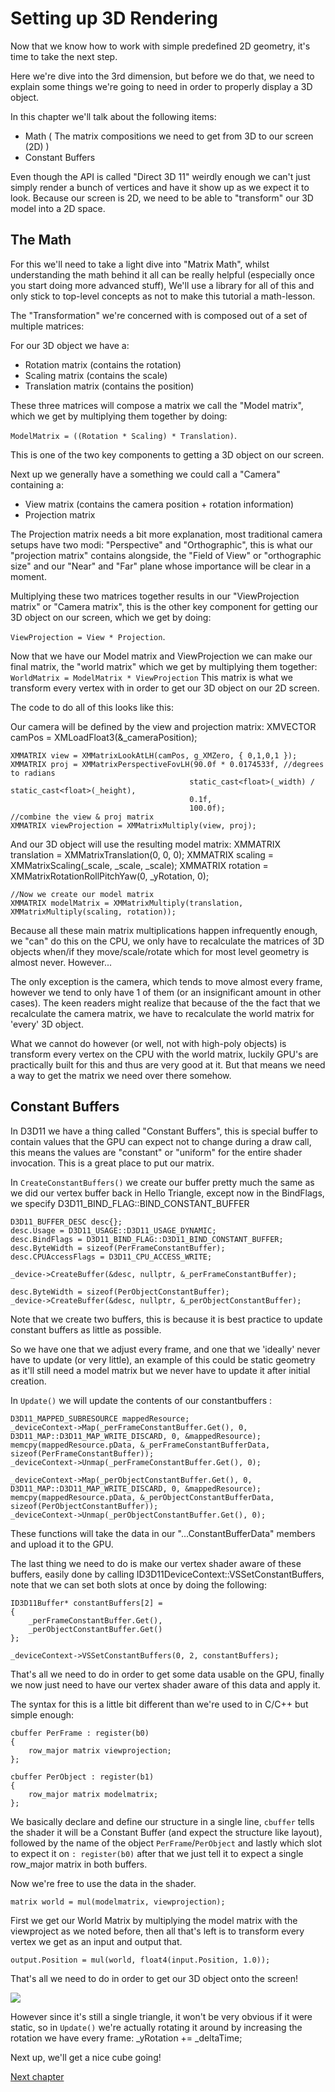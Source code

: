 # Setting up 3D Rendering

Now that we know how to work with simple predefined 2D geometry, it's time to take the next step.

Here we're dive into the 3rd dimension, but before we do that, we need to explain some things we're going to need in order to properly display a 3D object.

In this chapter we'll talk about the following items:

- Math ( The matrix compositions we need to get from 3D to our screen (2D) )
- Constant Buffers

Even though the API is called "Direct 3D 11" weirdly enough we can't just simply render a bunch of vertices and have it show up as we expect it to look. 
Because our screen is 2D, we need to be able to "transform" our 3D model into a 2D space.

## The Math

For this we'll need to take a light dive into "Matrix Math", whilst understanding the math behind it all can be really helpful (especially once you start doing more advanced stuff), We'll use a library for all of this and only stick to top-level concepts as not to make this tutorial a math-lesson.

The "Transformation" we're concerned with is composed out of a set of multiple matrices:

For our 3D object we have a:

- Rotation matrix (contains the rotation)
- Scaling matrix (contains the scale)
- Translation matrix (contains the position)

These three matrices will compose a matrix we call the "Model matrix", which we get by multiplying them together by doing:

`ModelMatrix = ((Rotation * Scaling) * Translation)`. 

This is one of the two key components to getting a 3D object on our screen.

Next up we generally have a something we could call a "Camera" containing a:

- View matrix (contains the camera position + rotation information)
- Projection matrix

The Projection matrix needs a bit more explanation, most traditional camera setups have two modi: "Perspective" and "Orthographic", this is what our "projection matrix" contains alongside, the "Field of View" or "orthographic size" and our "Near" and "Far" plane whose importance will be clear in a moment. 

Multiplying these two matrices together results in our "ViewProjection matrix" or "Camera matrix", this is the other key component for getting our 3D object on our screen, which we get by doing:

`ViewProjection = View * Projection`.

Now that we have our Model matrix and ViewProjection we can make our final matrix, the "world matrix" which we get by multiplying them together: `WorldMatrix = ModelMatrix * ViewProjection`
This matrix is what we transform every vertex with in order to get our 3D object on our 2D screen.

The code to do all of this looks like this:

Our camera will be defined by the view and projection matrix:
	XMVECTOR camPos = XMLoadFloat3(&_cameraPosition);

    XMMATRIX view = XMMatrixLookAtLH(camPos, g_XMZero, { 0,1,0,1 });
    XMMATRIX proj = XMMatrixPerspectiveFovLH(90.0f * 0.0174533f, //degrees to radians
                                            static_cast<float>(_width) / static_cast<float>(_height),
                                            0.1f,
                                            100.0f);
    //combine the view & proj matrix
    XMMATRIX viewProjection = XMMatrixMultiply(view, proj);

And our 3D object will use the resulting model matrix:
    XMMATRIX translation = XMMatrixTranslation(0, 0, 0);
    XMMATRIX scaling = XMMatrixScaling(_scale, _scale, _scale);
    XMMATRIX rotation = XMMatrixRotationRollPitchYaw(0, _yRotation, 0);

    //Now we create our model matrix
    XMMATRIX modelMatrix = XMMatrixMultiply(translation, XMMatrixMultiply(scaling, rotation));

Because all these main matrix multiplications happen infrequently enough, we "can" do this on the CPU, we only have to recalculate the matrices of 3D objects when/if they move/scale/rotate which for most level geometry is almost never. However...

The only exception is the camera, which tends to move almost every frame, however we tend to only have 1 of them (or an insignificant amount in other cases).
The keen readers might realize that because of the the fact that we recalculate the camera matrix, we have to recalculate the world matrix for 'every' 3D object.

What we cannot do however (or well, not with high-poly objects) is transform every vertex on the CPU with the world matrix, luckily GPU's are practically built for this and thus are very good at it. 
But that means we need a way to get the matrix we need over there somehow.

## Constant Buffers

In D3D11 we have a thing called "Constant Buffers", this is special buffer to contain values that the GPU can expect not to change during a draw call, this means the values are "constant" or "uniform" for the entire shader invocation.
This is a great place to put our matrix.

In `CreateConstantBuffers()` we create our buffer pretty much the same as we did our vertex buffer back in Hello Triangle, except now in the BindFlags, we specify D3D11_BIND_FLAG::BIND_CONSTANT_BUFFER

    D3D11_BUFFER_DESC desc{};
    desc.Usage = D3D11_USAGE::D3D11_USAGE_DYNAMIC;
    desc.BindFlags = D3D11_BIND_FLAG::D3D11_BIND_CONSTANT_BUFFER;
    desc.ByteWidth = sizeof(PerFrameConstantBuffer);
    desc.CPUAccessFlags = D3D11_CPU_ACCESS_WRITE;

    _device->CreateBuffer(&desc, nullptr, &_perFrameConstantBuffer);

    desc.ByteWidth = sizeof(PerObjectConstantBuffer);
    _device->CreateBuffer(&desc, nullptr, &_perObjectConstantBuffer);

Note that we create two buffers, this is because it is best practice to update constant buffers as little as possible.

So we have one that we adjust every frame, and one that we 'ideally' never have to update (or very little), an example of this could be static geometry as it'll still need a model matrix but we never have to update it after initial creation.

In `Update()` we will update the contents of our constantbuffers :

	D3D11_MAPPED_SUBRESOURCE mappedResource;
    _deviceContext->Map(_perFrameConstantBuffer.Get(), 0, D3D11_MAP::D3D11_MAP_WRITE_DISCARD, 0, &mappedResource);
    memcpy(mappedResource.pData, &_perFrameConstantBufferData, sizeof(PerFrameConstantBuffer));
    _deviceContext->Unmap(_perFrameConstantBuffer.Get(), 0);

    _deviceContext->Map(_perObjectConstantBuffer.Get(), 0, D3D11_MAP::D3D11_MAP_WRITE_DISCARD, 0, &mappedResource);
    memcpy(mappedResource.pData, &_perObjectConstantBufferData, sizeof(PerObjectConstantBuffer));
    _deviceContext->Unmap(_perObjectConstantBuffer.Get(), 0);

These functions will take the data in our "...ConstantBufferData" members and upload it to the GPU.

The last thing we need to do is make our vertex shader aware of these buffers, easily done by calling ID3D11DeviceContext::VSSetConstantBuffers, note that we can set both slots at once by doing the following:

    ID3D11Buffer* constantBuffers[2] =
    {
        _perFrameConstantBuffer.Get(),
        _perObjectConstantBuffer.Get()
    };

    _deviceContext->VSSetConstantBuffers(0, 2, constantBuffers);
	
That's all we need to do in order to get some data usable on the GPU, finally we now just need to have our vertex shader aware of this data and apply it.

The syntax for this is a little bit different than we're used to in C/C++ but simple enough:

	cbuffer PerFrame : register(b0)
	{
		row_major matrix viewprojection;
	};

	cbuffer PerObject : register(b1)
	{
		row_major matrix modelmatrix;
	};
	
We basically declare and define our structure in a single line, `cbuffer` tells the shader it will be a Constant Buffer (and expect the structure like layout), followed by the name of the object `PerFrame`/`PerObject` and lastly which slot to expect it on `: register(b0)`
after that we just tell it to expect a single row_major matrix in both buffers.

Now we're free to use the data in the shader.

    matrix world = mul(modelmatrix, viewprojection);
	
First we get our World Matrix by multiplying the model matrix with the viewproject as we noted before, then all that's left is to transform every vertex we get as an input and output that.

    output.Position = mul(world, float4(input.Position, 1.0));

That's all we need to do in order to get our 3D object onto the screen!

![](../../images/1-3-3-worldspacetriangle.png)

However since it's still a single triangle, it won't be very obvious if it were static, so in `Update()` we're actually  rotating it around by increasing the rotation we have every frame:
	_yRotation += _deltaTime;


Next up, we'll get a nice cube going!

[Next chapter](./1-3-4-3d-rendering.md)
